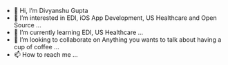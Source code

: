 - 👋 Hi, I’m Divyanshu Gupta
- 👀 I’m interested in EDI, iOS App Development, US Healthcare and Open Source ...
- 🌱 I’m currently learning EDI, US Healthcare ...
- 💞️ I’m looking to collaborate on Anything you wants to talk about having a cup of coffee ...
- 📫 How to reach me ...

<!---
divyanshu799/divyanshu799 is a ✨ special ✨ repository because its `README.md` (this file) appears on your GitHub profile.
You can click the Preview link to take a look at your changes.
--->
